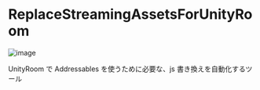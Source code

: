 # ReplaceStreamingAssetsForUnityRoom

![image](https://github.com/user-attachments/assets/f738e1ea-8584-4902-9ded-4399140c31ed)

UnityRoom で Addressables を使うために必要な、js 書き換えを自動化するツール

